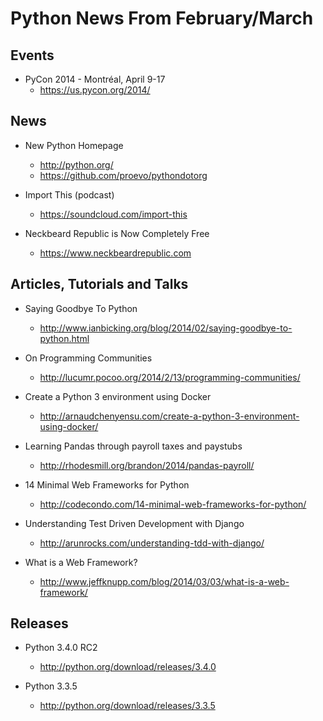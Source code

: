 # Python News From February/March

## Events

* PyCon 2014 - Montréal, April 9-17
	* https://us.pycon.org/2014/

## News

* New Python Homepage
	* http://python.org/
	* https://github.com/proevo/pythondotorg

* Import This (podcast)
	* https://soundcloud.com/import-this

* Neckbeard Republic is Now Completely Free 
	* https://www.neckbeardrepublic.com

## Articles, Tutorials and Talks

* Saying Goodbye To Python
	* http://www.ianbicking.org/blog/2014/02/saying-goodbye-to-python.html

* On Programming Communities
	* http://lucumr.pocoo.org/2014/2/13/programming-communities/

* Create a Python 3 environment using Docker
	* http://arnaudchenyensu.com/create-a-python-3-environment-using-docker/

* Learning Pandas through payroll taxes and paystubs
	* http://rhodesmill.org/brandon/2014/pandas-payroll/

* 14 Minimal Web Frameworks for Python
	* http://codecondo.com/14-minimal-web-frameworks-for-python/

* Understanding Test Driven Development with Django
	* http://arunrocks.com/understanding-tdd-with-django/

* What is a Web Framework?
	* http://www.jeffknupp.com/blog/2014/03/03/what-is-a-web-framework/

## Releases

* Python 3.4.0 RC2
	* http://python.org/download/releases/3.4.0

* Python 3.3.5
	* http://python.org/download/releases/3.3.5
